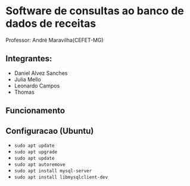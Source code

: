 # Software de consultas ao banco de dados de receitas

<p>Professor: André Maravilha(CEFET-MG)</p>

## Integrantes:

- Daniel Alvez Sanches
- Julia Mello
- Leonardo Campos
- Thomas

## Funcionamento

## Configuracao (Ubuntu)

- `sudo apt update`
- `sudo apt upgrade`
- `sudo apt update`
- `sudo apt autoremove`
- `sudo apt install mysql-server`
- `sudo apt install libmysqlclient-dev`
